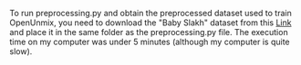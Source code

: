 To run preprocessing.py and obtain the preprocessed dataset used to train OpenUnmix, you need to download the "Baby Slakh" dataset from this [Link](https://zenodo.org/records/4603844) and place it in the same folder as the preprocessing.py file.
The execution time on my computer was under 5 minutes (although my computer is quite slow).
